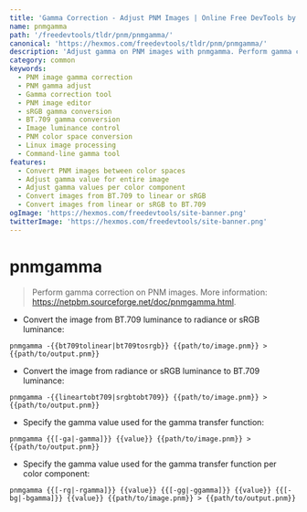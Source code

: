 ```yaml
---
title: 'Gamma Correction - Adjust PNM Images | Online Free DevTools by Hexmos'
name: pnmgamma
path: '/freedevtools/tldr/pnm/pnmgamma/'
canonical: 'https://hexmos.com/freedevtools/tldr/pnm/pnmgamma/'
description: 'Adjust gamma on PNM images with pnmgamma. Perform gamma correction, convert color spaces, and enhance image luminance easily. Free online tool, no registration required.'
category: common
keywords:
  - PNM image gamma correction
  - PNM gamma adjust
  - Gamma correction tool
  - PNM image editor
  - sRGB gamma conversion
  - BT.709 gamma conversion
  - Image luminance control
  - PNM color space conversion
  - Linux image processing
  - Command-line gamma tool
features:
  - Convert PNM images between color spaces
  - Adjust gamma value for entire image
  - Adjust gamma values per color component
  - Convert images from BT.709 to linear or sRGB
  - Convert images from linear or sRGB to BT.709
ogImage: 'https://hexmos.com/freedevtools/site-banner.png'
twitterImage: 'https://hexmos.com/freedevtools/site-banner.png'
---
```


# pnmgamma

> Perform gamma correction on PNM images.
> More information: <https://netpbm.sourceforge.net/doc/pnmgamma.html>.

- Convert the image from BT.709 luminance to radiance or sRGB luminance:

`pnmgamma -{{bt709tolinear|bt709tosrgb}} {{path/to/image.pnm}} > {{path/to/output.pnm}}`

- Convert the image from radiance or sRGB luminance to BT.709 luminance:

`pnmgamma -{{lineartobt709|srgbtobt709}} {{path/to/image.pnm}} > {{path/to/output.pnm}}`

- Specify the gamma value used for the gamma transfer function:

`pnmgamma {{[-ga|-gamma]}} {{value}} {{path/to/image.pnm}} > {{path/to/output.pnm}}`

- Specify the gamma value used for the gamma transfer function per color component:

`pnmgamma {{[-rg|-rgamma]}} {{value}} {{[-gg|-ggamma]}} {{value}} {{[-bg|-bgamma]}} {{value}} {{path/to/image.pnm}} > {{path/to/output.pnm}}`
